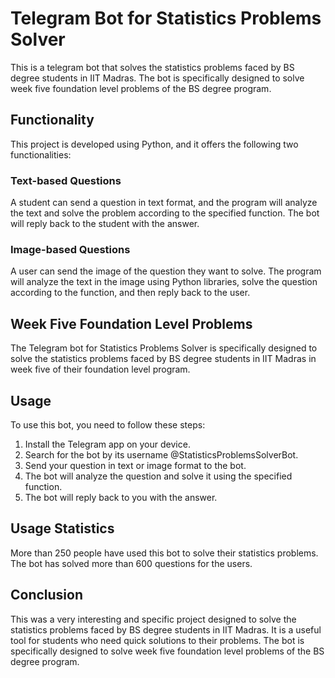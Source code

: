 # Telegram Bot for Statistics Problems Solver

This is a telegram bot that solves the statistics problems faced by BS degree students in IIT Madras. The bot is specifically designed to solve week five foundation level problems of the BS degree program.

## Functionality

This project is developed using Python, and it offers the following two functionalities:

### Text-based Questions

A student can send a question in text format, and the program will analyze the text and solve the problem according to the specified function. The bot will reply back to the student with the answer.

### Image-based Questions

A user can send the image of the question they want to solve. The program will analyze the text in the image using Python libraries, solve the question according to the function, and then reply back to the user.

## Week Five Foundation Level Problems

The Telegram bot for Statistics Problems Solver is specifically designed to solve the statistics problems faced by BS degree students in IIT Madras in week five of their foundation level program.

## Usage

To use this bot, you need to follow these steps:

1. Install the Telegram app on your device.
2. Search for the bot by its username @StatisticsProblemsSolverBot.
3. Send your question in text or image format to the bot.
4. The bot will analyze the question and solve it using the specified function.
5. The bot will reply back to you with the answer.

## Usage Statistics

More than 250 people have used this bot to solve their statistics problems. The bot has solved more than 600 questions for the users.

## Conclusion

This was a very interesting and specific project designed to solve the statistics problems faced by BS degree students in IIT Madras. It is a useful tool for students who need quick solutions to their problems. The bot is specifically designed to solve week five foundation level problems of the BS degree program.
